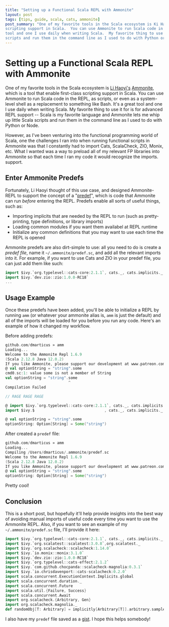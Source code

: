 ```yaml
---
title: "Setting up a Functional Scala REPL with Ammonite"
layout: post
tags: [tips, guide, scala, cats, ammonite]
post_summary: "One of my favorite tools in the Scala ecosystem is Ki Haoyi's Ammonite, which is a tool that enable first-class
scripting support in Scala.  You can use Ammonite to run Scala code in the REPL, as scripts, or even as a system-level shell as a replacement to something like Bash.  It's a great 
tool and one I use daily when writing Scala.  My favorite thing to use it for is for advanced REPL support -- Scala is my favorite language and Ammonite lets me whip up little Scala
scripts and run them in the command line as I used to do with Python or Node."
---
```


# Setting up a Functional Scala REPL with Ammonite

One of my favorite tools in the Scala ecosystem is [Li Haoyi's](https://www.lihaoyi.com/) [Ammonite](https://github.com/lihaoyi/Ammonite), which is a tool that enable first-class
scripting support in Scala.  You can use Ammonite to run Scala code in the REPL, as scripts, or even as a system-level shell as a replacement to something like Bash.  It's a great 
tool and one I use daily when writing Scala.  My favorite thing to use it for is for advanced REPL support -- Scala is my favorite language and Ammonite lets me whip up little Scala
scripts and run them in the command line as I used to do with Python or Node.  

However, as I've been venturing into the functional programming world of Scala, one the challenges I ran into
when running functional scripts in Ammonite was that I constantly had to import Cats, ScalaCheck, ZIO, Monix, etc.  What I wanted was a way to preload all of my relevant FP libraries into 
Ammonite so that each time I ran my code it would recognize the imports.
support.

## Enter Ammonite Predefs

Fortunately, Li Haoyi thought of this use case, and designed Ammonite-REPL to support the concept of a "[predef](https://github.com/lihaoyi/Ammonite/blob/master/internals-docs/predef.md)", 
which is code that Ammonite can run _before_ entering the REPL.  Predefs enable all sorts of useful things, such as:
* Importing implicits that are needed by the REPL to run (such as pretty-printing, type definitions, or library imports)
* Loading common modules if you want them availabel at REPL runtime
* Initialize any common definitions that you may want to use each time the REPL is opened

Ammonite predefs are also dirt-simple to use: all you need to do is create a _predef file_, name it `~/.ammonite/predef.sc`, and add all the relevant imports into it.  For example, 
if you want to use Cats and ZIO in your predef file, you can just add them like such:
```scala
import $ivy.`org.typelevel::cats-core:2.1.1`, cats._, cats.implicits._
import $ivy.`dev.zio::zio:1.0.0-RC18`
...
```

## Usage Example

Once these predefs have been added, you'll be able to initialize a REPL by running `amm` (or whatever your ammonite alias is, `amm` is just the default) and all of the imports will be loaded 
for you before you run any code.  Here's an example of how it changed my workflow.

Before adding predefs:
```scala
github.com/dmarticus » amm
Loading...
Welcome to the Ammonite Repl 1.6.9
(Scala 2.12.8 Java 12.0.2)
If you like Ammonite, please support our development at www.patreon.com/lihaoyi
@ val optionString = "string".some
cmd0.sc:1: value some is not a member of String
val optionString = "string".some
                            ^
Compilation Failed

// RAGE RAGE RAGE

@ import $ivy.`org.typelevel::cats-core:2.1.1`, cats._, cats.implicits._
import $ivy.$                               , cats._, cats.implicits._

@ val optionString = "string".some
optionString: Option[String] = Some("string")
```

After created a `predef` file:
```scala
github.com/dmarticus » amm
Loading...
Compiling /Users/dmarticus/.ammonite/predef.sc
Welcome to the Ammonite Repl 1.6.9
(Scala 2.12.8 Java 12.0.2)
If you like Ammonite, please support our development at www.patreon.com/lihaoyi
@ val optionString = "string".some
optionString: Option[String] = Some("string")
```

 Pretty cool!  

## Conclusion

This is a short post, but hopefully it'll help provide insights into the best way of avoiding manual imports of useful code every time you want to use the Ammonite REPL.  Also, if you want to see
an example of my `~/.ammonite/predef.sc` file, I'll provide it here:
```scala
import $ivy.`org.typelevel::cats-core:2.1.1`, cats._, cats.implicits._
import $ivy.`org.scalatest::scalatest:3.0.8`,org.scalatest._
import $ivy.`org.scalacheck::scalacheck:1.14.0`
import $ivy.`io.monix::monix:3.1.0`
import $ivy.`dev.zio::zio:1.0.0-RC18`
import $ivy.`org.typelevel::cats-effect:2.1.2`
import $ivy.`com.github.chocpanda::scalacheck-magnolia:0.3.1`
import $ivy.`io.chrisdavenport::cats-scalacheck:0.2.0`
import scala.concurrent.ExecutionContext.Implicits.global
import scala.concurrent.duration._
import scala.concurrent.Future
import scala.util.{Failure, Success}
import scala.concurrent.Await
import org.scalacheck.{Arbitrary, Gen}
import org.scalacheck.magnolia._
def randomObj[T: Arbitrary] = implicitly[Arbitrary[T]].arbitrary.sample.get
```

I also have my `predef` file saved as a [gist](https://gist.github.com/dmarticus/c31102dfd39d32fb492eb06a84080941).  I hope this helps somebody!
